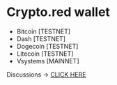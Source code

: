 # Crypto.red wallet

 * Bitcoin [TESTNET]
 * Dash [TESTNET]
 * Dogecoin [TESTNET]
 * Litecoin [TESTNET]
 * Vsystems [MAINNET]

Discussions -> [CLICK HERE](https://github.com/crypto-red/crypto-red.github.io/discussions)

